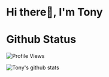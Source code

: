 # Hi there👋, I'm Tony

# Github Status

![Profile Views](https://komarev.com/ghpvc/?username=TonyWu1995&style=flat-square)


![Tony's github stats](https://github-readme-stats.vercel.app/api?username=TonyWu1995&layout=compact&theme=solarized-dark)
